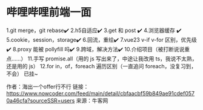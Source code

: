 # 哔哩哔哩前端一面

1.git merge，git rebase✔️
2.h5自适应✔️
3.get 和 post ✔️
4.浏览器缓存 ✔️
5.cookie，session，storage✔️
6.回流，重绘✔️
7.vue23 v-if v-for 区别，优先级✔️
8.proxy 能被 pollyfill 吗✔️
9.跨域，解决方法✔️
10.介绍项目（被打断说说重点……）
11.手写 promise.all（用的 js 写出来了，中途让我改用 ts，我说不太熟，还是用的 js）
12.for in，of，foreach 遍历区别（一直追问 foreach，没复习到，不会）
已挂~



作者：海出一个offer行不行
链接：https://www.nowcoder.com/feed/main/detail/cbfaacbf59b849ae91cdef0570a46cfa?sourceSSR=users
来源：牛客网